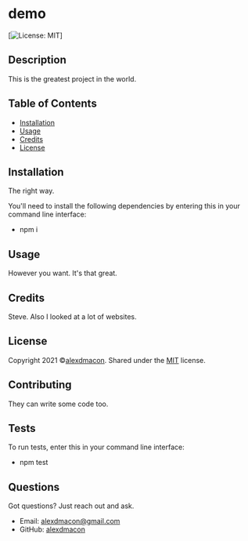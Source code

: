 # demo

[![License: MIT](https://img.shields.io/badge/License-MIT-yellow.svg)]

## Description

This is the greatest project in the world.

## Table of Contents

- [Installation](#installation)
- [Usage](#usage)
- [Credits](#credits)
- [License](#license)

## Installation

The right way.

You'll need to install the following dependencies by entering this in your command line interface:
- npm i

## Usage

However you want. It's that great.

## Credits

Steve. Also I looked at a lot of websites.

## License

Copyright 2021 ©[alexdmacon](https://github.com/alexdmacon). Shared under the [MIT](https://opensource.org/licenses/MIT) license.

## Contributing

They can write some code too.

## Tests

To run tests, enter this in your command line interface: 
- npm test

## Questions

Got questions? Just reach out and ask.

- Email: alexdmacon@gmail.com
- GitHub: [alexdmacon](https://github.com/alexdmacon)
